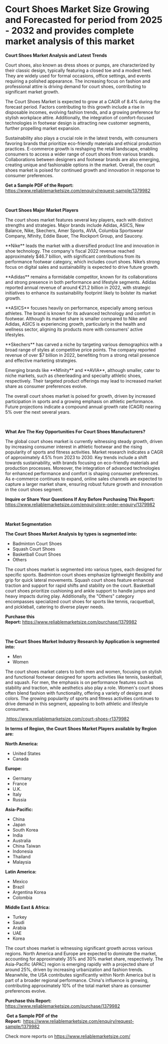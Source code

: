 <p><h1>Court Shoes Market Size Growing and Forecasted for period from 2025 - 2032 and provides complete market analysis of this market</h1></p><p><strong>Court Shoes Market Analysis and Latest Trends</strong></p>
<p><p>Court shoes, also known as dress shoes or pumps, are characterized by their classic design, typically featuring a closed toe and a modest heel. They are widely used for formal occasions, office settings, and events requiring a polished appearance. The increasing focus on fashion and professional attire is driving demand for court shoes, contributing to significant market growth.</p><p>The Court Shoes Market is expected to grow at a CAGR of 8.4% during the forecast period. Factors contributing to this growth include a rise in disposable incomes, evolving fashion trends, and a growing preference for stylish workplace attire. Additionally, the integration of comfort-focused technologies in footwear design is attracting new customer segments, further propelling market expansion.</p><p>Sustainability also plays a crucial role in the latest trends, with consumers favoring brands that prioritize eco-friendly materials and ethical production practices. E-commerce growth is reshaping the retail landscape, enabling consumers to access a wider range of court shoes from various brands. Collaborations between designers and footwear brands are also emerging, creating unique and fashionable options in the market. Overall, the court shoes market is poised for continued growth and innovation in response to consumer preferences.</p></p>
<p><strong>Get a Sample PDF of the Report:&nbsp;</strong> <a href="https://www.reliablemarketsize.com/enquiry/request-sample/1379982?utm_campaign=1995&utm_medium=2&utm_source=Github&utm_content=ia&utm_term=08022025&utm_id=court-shoes">https://www.reliablemarketsize.com/enquiry/request-sample/1379982</a></p>
<p>&nbsp;</p>
<p><strong>Court Shoes Major Market Players</strong></p>
<p><p>The court shoes market features several key players, each with distinct strengths and strategies. Major brands include Adidas, ASICS, New Balance, Nike, Skechers, Amer Sports, AVIA, Columbia Sportswear Company, Nfinity, Eddie Bauer, The Rockport Group, and Saucony. </p><p>**Nike** leads the market with a diversified product line and innovation in shoe technology. The company's fiscal 2022 revenue reached approximately $46.7 billion, with significant contributions from its performance footwear category, which includes court shoes. Nike’s strong focus on digital sales and sustainability is expected to drive future growth.</p><p>**Adidas** remains a formidable competitor, known for its collaborations and strong presence in both performance and lifestyle segments. Adidas reported annual revenue of around €21.2 billion in 2022, with strategic initiatives to enhance its sustainability footprint likely to bolster its market growth.</p><p>**ASICS** focuses heavily on performance, especially among serious athletes. The brand is known for its advanced technology and comfort in footwear. Although its market share is smaller compared to Nike and Adidas, ASICS is experiencing growth, particularly in the health and wellness sector, aligning its products more with consumers' active lifestyles.</p><p>**Skechers** has carved a niche by targeting various demographics with a broad range of styles at competitive price points. The company reported revenue of over $7 billion in 2022, benefiting from a strong retail presence and effective marketing strategies.</p><p>Emerging brands like **Nfinity** and **AVIA**, although smaller, cater to niche markets, such as cheerleading and specialty athletic shoes, respectively. Their targeted product offerings may lead to increased market share as consumer preferences evolve.</p><p>The overall court shoes market is poised for growth, driven by increased participation in sports and a growing emphasis on athletic performance. Future projections indicate a compound annual growth rate (CAGR) nearing 5% over the next several years.</p></p>
<p>&nbsp;</p>
<p><strong>What Are The Key Opportunities For Court Shoes Manufacturers?</strong></p>
<p><p>The global court shoes market is currently witnessing steady growth, driven by increasing consumer interest in athletic footwear and the rising popularity of sports and fitness activities. Market research indicates a CAGR of approximately 4.5% from 2023 to 2030. Key trends include a shift towards sustainability, with brands focusing on eco-friendly materials and production processes. Moreover, the integration of advanced technologies for enhanced performance and comfort is shaping consumer preferences. As e-commerce continues to expand, online sales channels are expected to capture a larger market share, ensuring robust future growth and innovation in the court shoes segment.</p></p>
<p><strong>Inquire or Share Your Questions If Any Before Purchasing This Report:</strong> <a href="https://www.reliablemarketsize.com/enquiry/pre-order-enquiry/1379982?utm_campaign=1995&utm_medium=2&utm_source=Github&utm_content=ia&utm_term=08022025&utm_id=court-shoes">https://www.reliablemarketsize.com/enquiry/pre-order-enquiry/1379982</a></p>
<p>&nbsp;</p>
<p><strong>Market Segmentation</strong></p>
<p><strong>The Court Shoes Market Analysis by types is segmented into:</strong></p>
<p><ul><li>Badminton Court Shoes</li><li>Squash Court Shoes</li><li>Basketball Court Shoes</li><li>Others</li></ul></p>
<p><p>The court shoes market is segmented into various types, each designed for specific sports. Badminton court shoes emphasize lightweight flexibility and grip for quick lateral movements. Squash court shoes feature enhanced traction and support for rapid shifts and stability on the court. Basketball court shoes prioritize cushioning and ankle support to handle jumps and heavy impacts during play. Additionally, the "Others" category encompasses specialized court shoes for sports like tennis, racquetball, and pickleball, catering to diverse player needs.</p></p>
<p><strong>Purchase this Report:&nbsp;</strong><a href="https://www.reliablemarketsize.com/purchase/1379982?utm_campaign=1995&utm_medium=2&utm_source=Github&utm_content=ia&utm_term=08022025&utm_id=court-shoes">https://www.reliablemarketsize.com/purchase/1379982</a></p>
<p>&nbsp;</p>
<p><strong>The Court Shoes Market Industry Research by Application is segmented into:</strong></p>
<p><ul><li>Men</li><li>Women</li></ul></p>
<p><p>The court shoes market caters to both men and women, focusing on stylish and functional footwear designed for sports activities like tennis, basketball, and squash. For men, the emphasis is on performance features such as stability and traction, while aesthetics also play a role. Women's court shoes often blend fashion with functionality, offering a variety of designs and colors. The growing popularity of sports and fitness activities continues to drive demand in this segment, appealing to both athletic and lifestyle consumers.</p></p>
<p><a href="https://www.reliablemarketsize.com/court-shoes-r1379982?utm_campaign=1995&utm_medium=2&utm_source=Github&utm_content=ia&utm_term=08022025&utm_id=court-shoes">&nbsp;https://www.reliablemarketsize.com/court-shoes-r1379982</a></p>
<p><strong>In terms of Region, the Court Shoes Market Players available by Region are:</strong></p>
<p>
    <p> <strong> North America: </strong>
        <ul>
            <li>United States</li>
            <li>Canada</li>
        </ul>
        </p> 
    <p> <strong> Europe: </strong>
        <ul>
            <li>Germany</li>
            <li>France</li>
            <li>U.K.</li>
            <li>Italy</li>
            <li>Russia</li>
        </ul>
        </p> 
    <p> <strong> Asia-Pacific: </strong>
        <ul>
            <li>China</li>
            <li>Japan</li>
            <li>South Korea</li>
            <li>India</li>
            <li>Australia</li>
            <li>China Taiwan</li>
            <li>Indonesia</li>
            <li>Thailand</li>
            <li>Malaysia</li>
        </ul>
        </p> 
    <p> <strong> Latin America: </strong>
        <ul>
            <li>Mexico</li>
            <li>Brazil</li>
            <li>Argentina Korea</li>
            <li>Colombia</li>
        </ul>
        </p> 
    <p> <strong> Middle East & Africa: </strong>
        <ul>
            <li>Turkey</li>
            <li>Saudi</li>
            <li>Arabia</li>
            <li>UAE</li>
            <li>Korea</li>
        </ul>
    </p>
    </p>
<p><p>The court shoes market is witnessing significant growth across various regions. North America and Europe are expected to dominate the market, accounting for approximately 35% and 30% market share, respectively. The Asia-Pacific (APAC) region is emerging rapidly with a projected share of around 25%, driven by increasing urbanization and fashion trends. Meanwhile, the USA contributes significantly within North America but is part of a broader regional performance. China's influence is growing, contributing approximately 10% of the total market share as consumer preferences evolve.</p></p>
<p><strong>Purchase this Report: </strong><a href="https://www.reliablemarketsize.com/purchase/1379982?utm_campaign=1995&utm_medium=2&utm_source=Github&utm_content=ia&utm_term=08022025&utm_id=court-shoes">https://www.reliablemarketsize.com/purchase/1379982</a></p>
<p>&nbsp;<strong>Get a Sample PDF of the Report:&nbsp;&nbsp;</strong><a href="https://www.reliablemarketsize.com/enquiry/request-sample/1379982?utm_campaign=1995&utm_medium=2&utm_source=Github&utm_content=ia&utm_term=08022025&utm_id=court-shoes">https://www.reliablemarketsize.com/enquiry/request-sample/1379982</a></p>
<p><strong></strong></p>
<p>Check more reports on <a href="https://www.reliablemarketsize.com/?utm_campaign=1995&utm_medium=2&utm_source=Github&utm_content=ia&utm_term=08022025&utm_id=court-shoes">https://www.reliablemarketsize.com/</a></p>